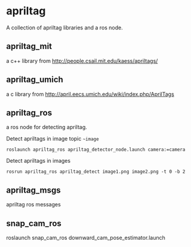 # apriltag

A collection of apriltag libraries and a ros node.

## apriltag_mit

a c++ library from http://people.csail.mit.edu/kaess/apriltags/

## apriltag_umich

a c library from http://april.eecs.umich.edu/wiki/index.php/AprilTags

## apriltag_ros

a ros node for detecting apriltag.

Detect apriltags in image topic `~image`
```
roslaunch apriltag_ros apriltag_detector_node.launch camera:=camera
```

Detect apriltags in images
```
rosrun apriltag_ros apriltag_detect image1.png image2.png -t 0 -b 2
```
## apriltag_msgs

apriltag ros messages

## snap_cam_ros
roslaunch snap_cam_ros downward_cam_pose_estimator.launch
